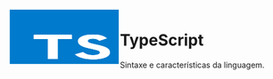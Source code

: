 <div style="display:inline_block">
    <img align="left" height="100" width="200" alt="TypeScript" src="https://raw.githubusercontent.com/devicons/devicon/master/icons/typescript/typescript-original.svg">
</div>

# TypeScript
Sintaxe e características da linguagem.
